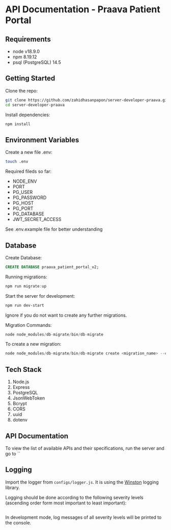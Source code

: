 # API Documentation - Praava Patient Portal

## Requirements

- node v18.9.0
- npm 8.19.12
- psql (PostgreSQL) 14.5

## Getting Started

Clone the repo:

```sh
git clone https://github.com/zahidhasanpapon/server-developer-praava.git
cd server-developer-praava
```

Install dependencies:

```js
npm install
```

## Environment Variables

Create a new file .env:

```sh
touch .env
```

Required fileds so far:

- NODE_ENV
- PORT
- PG_USER
- PG_PASSWORD
- PG_HOST
- PG_PORT
- PG_DATABASE
- JWT_SECRET_ACCESS

See .env.example file for better understanding

## Database

Create Database:

```sql
CREATE DATABASE praava_patient_portal_v2;
```

<!-- Add extension for UUID:

```sql
CREATE extension "uuid-ossp";
``` -->

Running migrations:

```js
npm run migrate:up
```

Start the server for development:

```sh
npm run dev-start
```

Ignore if you do not want to create any further migrations.

Migration Commands:

```js
node node_modules/db-migrate/bin/db-migrate
```

To create a new migration:

```js
node node_modules/db-migrate/bin/db-migrate create <migration_name> --config ./database/config/database.json
```

## Tech Stack

1.  Node.js
2.  Express
3.  PostgreSQL
4.  JsonWebToken
5.  Bcrypt
6.  CORS
7.  uuid
8.  dotenv

## API Documentation

To view the list of available APIs and their specifications, run the server and go to ``

## Logging

Import the logger from `configs/logger.js`. It is using the [Winston](https://github.com/winstonjs/winston) logging library.

Logging should be done according to the following severity levels (ascending order form most important to least important):

```javascript

```

In development mode, log messages of all severity levels will be printed to the console.

